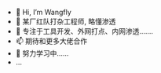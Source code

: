 - 👋 Hi, I’m Wangfly
- 👀 某厂红队打杂工程师, 略懂渗透
- 🌱 专注于工具开发、外网打点、内网渗透.......
- 📫 期待和更多大佬合作
- 🤚  努力学习中......
- ...

<!---
wangfly-me/wangfly-me is a ✨ special ✨ repository because its `README.md` (this file) appears on your GitHub profile.
You can click the Preview link to take a look at your changes.
--->
